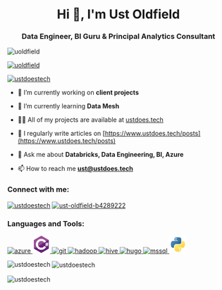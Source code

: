 <h1 align="center">Hi 👋, I'm Ust Oldfield</h1>
<h3 align="center">Data Engineer, BI Guru & Principal Analytics Consultant</h3>

<p align="left"> <img src="https://komarev.com/ghpvc/?username=uoldfield&label=Profile%20views&color=0e75b6&style=flat" alt="uoldfield" /> </p>

<p align="left"> <a href="https://github.com/ryo-ma/github-profile-trophy"><img src="https://github-profile-trophy.vercel.app/?username=uoldfield" alt="uoldfield" /></a> </p>

<p align="left"> <a href="https://twitter.com/ustdoestech" target="blank"><img src="https://img.shields.io/twitter/follow/ustdoestech?logo=twitter&style=for-the-badge" alt="ustdoestech" /></a> </p>

- 🔭 I’m currently working on **client projects**

- 🌱 I’m currently learning **Data Mesh**

- 👨‍💻 All of my projects are available at [ustdoes.tech](ustdoes.tech)

- 📝 I regularly write articles on [https://www.ustdoes.tech/posts](https://www.ustdoes.tech/posts)

- 💬 Ask me about **Databricks, Data Engineering, BI, Azure**

- 📫 How to reach me **ust@ustdoes.tech**

<h3 align="left">Connect with me:</h3>
<p align="left">
<a href="https://twitter.com/ustdoestech" target="blank"><img align="center" src="https://raw.githubusercontent.com/rahuldkjain/github-profile-readme-generator/master/src/images/icons/Social/twitter.svg" alt="ustdoestech" height="30" width="40" /></a>
<a href="https://linkedin.com/in/ust-oldfield-b4289222" target="blank"><img align="center" src="https://raw.githubusercontent.com/rahuldkjain/github-profile-readme-generator/master/src/images/icons/Social/linked-in-alt.svg" alt="ust-oldfield-b4289222" height="30" width="40" /></a>
</p>

<h3 align="left">Languages and Tools:</h3>
<p align="left"> <a href="https://azure.microsoft.com/en-in/" target="_blank"> <img src="https://www.vectorlogo.zone/logos/microsoft_azure/microsoft_azure-icon.svg" alt="azure" width="40" height="40"/> </a> <a href="https://www.w3schools.com/cs/" target="_blank"> <img src="https://raw.githubusercontent.com/devicons/devicon/master/icons/csharp/csharp-original.svg" alt="csharp" width="40" height="40"/> </a> <a href="https://git-scm.com/" target="_blank"> <img src="https://www.vectorlogo.zone/logos/git-scm/git-scm-icon.svg" alt="git" width="40" height="40"/> </a> <a href="https://hadoop.apache.org/" target="_blank"> <img src="https://www.vectorlogo.zone/logos/apache_hadoop/apache_hadoop-icon.svg" alt="hadoop" width="40" height="40"/> </a> <a href="https://hive.apache.org/" target="_blank"> <img src="https://www.vectorlogo.zone/logos/apache_hive/apache_hive-icon.svg" alt="hive" width="40" height="40"/> </a> <a href="https://gohugo.io/" target="_blank"> <img src="https://api.iconify.design/logos-hugo.svg" alt="hugo" width="40" height="40"/> </a> <a href="https://www.microsoft.com/en-us/sql-server" target="_blank"> <img src="https://www.svgrepo.com/show/303229/microsoft-sql-server-logo.svg" alt="mssql" width="40" height="40"/> </a> <a href="https://www.python.org" target="_blank"> <img src="https://raw.githubusercontent.com/devicons/devicon/master/icons/python/python-original.svg" alt="python" width="40" height="40"/> </a> </p>

<p><img align="left" src="https://github-readme-stats.vercel.app/api/top-langs?username=ustdoestech&show_icons=true&locale=en&layout=compact" alt="ustdoestech" /></p>

<p>&nbsp;<img align="center" src="https://github-readme-stats.vercel.app/api?username=ustdoestech&show_icons=true&locale=en" alt="ustdoestech" /></p>

<p><img align="center" src="https://github-readme-streak-stats.herokuapp.com/?user=ustdoestech&" alt="ustdoestech" /></p>
